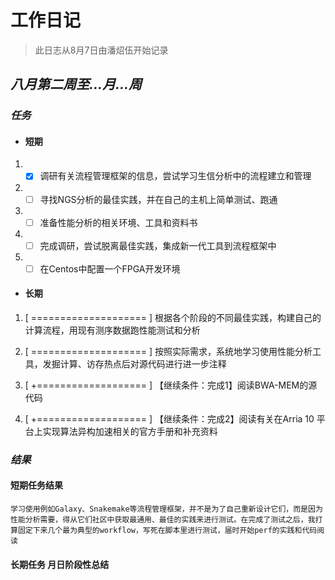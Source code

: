 # 工作日记

> 此日志从8月7日由潘炤伍开始记录

## ***八月第二周至...月...周***

### ***任务***  

- #### 短期

1. - [x] 调研有关流程管理框架的信息，尝试学习生信分析中的流程建立和管理  

2. - [ ] 寻找NGS分析的最佳实践，并在自己的主机上简单测试、跑通 

3. - [ ] 准备性能分析的相关环境、工具和资料书 

4. - [ ] 完成调研，尝试脱离最佳实践，集成新一代工具到流程框架中

5. - [ ] 在Centos中配置一个FPGA开发环境 

- #### 长期

1. [ ==================== ] 根据各个阶段的不同最佳实践，构建自己的计算流程，用现有测序数据跑性能测试和分析

2. [ ==================== ] 按照实际需求，系统地学习使用性能分析工具，发掘计算、访存热点后对源代码进行进一步注释

3. [ +=================== ] 【继续条件：完成1】阅读BWA-MEM的源代码

4. [ +=================== ] 【继续条件：完成2】阅读有关在Arria 10 平台上实现算法异构加速相关的官方手册和补充资料

### ***结果***
  
#### **短期任务结果**
    学习使用例如Galaxy、Snakemake等流程管理框架，并不是为了自己重新设计它们，而是因为性能分析需要，得从它们社区中获取最通用、最佳的实践来进行测试。在完成了测试之后，我打算固定下来几个最为典型的workflow，写死在脚本里进行测试，届时开始perf的实践和代码阅读

#### **长期任务 月日阶段性总结**  


